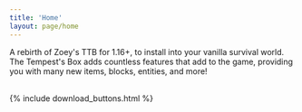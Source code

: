 ```yaml
---
title: 'Home'
layout: page/home
---
```


A rebirth of Zoey's TTB for 1.16+, to install into your vanilla survival world.  
The Tempest's Box adds countless features that add to the game, providing you with many new items, blocks, entities, and more!  
‏‏‎ ‎  

{% include download_buttons.html %}
